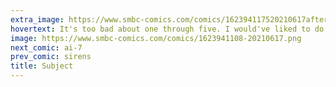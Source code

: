 ```yaml
---
extra_image: https://www.smbc-comics.com/comics/162394117520210617after.png
hovertext: It's too bad about one through five. I would've liked to do more experiments.
image: https://www.smbc-comics.com/comics/1623941108-20210617.png
next_comic: ai-7
prev_comic: sirens
title: Subject
---
```


